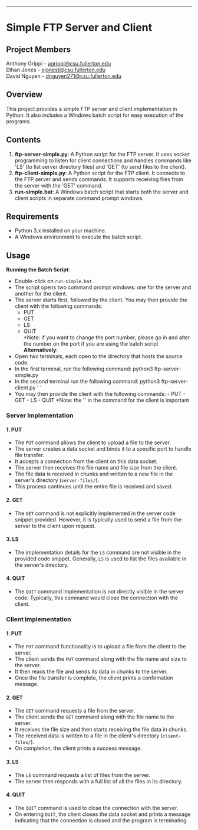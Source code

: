
---

# Simple FTP Server and Client

## Project Members
Anthony Grippi - agrippi@csu.fullerton.edu  
Ethan Jones - ejonest@csu.fullerton.edu  
David Nguyen - dnguyen271@csu.fullerton.edu

## Overview
This project provides a simple FTP server and client implementation in Python. It also includes a Windows batch script for easy execution of the programs.

## Contents
1. **ftp-server-simple.py**: A Python script for the FTP server. It uses socket programming to listen for client connections and handles commands like 'LS' (to list server directory files) and 'GET' (to send files to the client).
2. **ftp-client-simple.py**: A Python script for the FTP client. It connects to the FTP server and sends commands. It supports receiving files from the server with the 'GET' command.
3. **run-simple.bat**: A Windows batch script that starts both the server and client scripts in separate command prompt windows.

## Requirements
- Python 3.x installed on your machine.
- A Windows environment to execute the batch script.

## Usage
**Running the Batch Script**:
   - Double-click on `run-simple.bat`.
   - The script opens two command prompt windows: one for the server and another for the client.
   - The server starts first, followed by the client. You may then provide the client with the following commands:
      - PUT <filename>
      - GET <filename>
      - LS
      - QUIT  
*Note: if you want to change the port number, please go in and alter the number on the port if you are using the
     batch script
**Alternatively**:
   - Open two terminals, each open to the directory that hosts the source code.
   - In the first terminal, run the following command: python3 ftp-server-simple.py <port number>
   - In the second terminal run the following command: python3 ftp-server-client.py '<IP address> <port number>'
   - You may then provide the client with the following commands:
         - PUT <filename>
         - GET <filename>
         - LS
         - QUIT
*Note: the '' in the command for the client is important 
     
### Server Implementation
#### 1. PUT
- The `PUT` command allows the client to upload a file to the server.
- The server creates a data socket and binds it to a specific port to handle file transfer.
- It accepts a connection from the client on this data socket.
- The server then receives the file name and file size from the client.
- The file data is received in chunks and written to a new file in the server's directory (`server-files/`).
- This process continues until the entire file is received and saved.

#### 2. GET
- The `GET` command is not explicitly implemented in the server code snippet provided. However, it is typically used to send a file from the server to the client upon request.

#### 3. LS
- The implementation details for the `LS` command are not visible in the provided code snippet. Generally, `LS` is used to list the files available in the server's directory.

#### 4. QUIT
- The `QUIT` command implementation is not directly visible in the server code. Typically, this command would close the connection with the client.

### Client Implementation

#### 1. PUT
- The `PUT` command functionality is to upload a file from the client to the server.
- The client sends the `PUT` command along with the file name and size to the server.
- It then reads the file and sends its data in chunks to the server.
- Once the file transfer is complete, the client prints a confirmation message.

#### 2. GET
- The `GET` command requests a file from the server.
- The client sends the `GET` command along with the file name to the server.
- It receives the file size and then starts receiving the file data in chunks.
- The received data is written to a file in the client's directory (`client-files/`).
- On completion, the client prints a success message.

#### 3. LS
- The `LS` command requests a list of files from the server.
- The server then responds with a full list of all the files in its directory.

#### 4. QUIT
- The `QUIT` command is used to close the connection with the server.
- On entering `QUIT`, the client closes the data socket and prints a message indicating that the connection is closed and the program is terminating.
